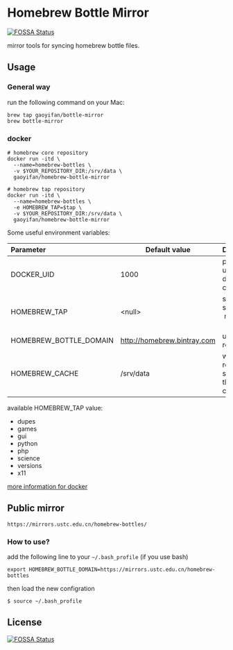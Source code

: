 # Homebrew Bottle Mirror
[![FOSSA Status](https://app.fossa.io/api/projects/git%2Bgithub.com%2Fgaoyifan%2Fhomebrew-bottle-mirror.svg?type=shield)](https://app.fossa.io/projects/git%2Bgithub.com%2Fgaoyifan%2Fhomebrew-bottle-mirror?ref=badge_shield)

mirror tools for syncing homebrew bottle files.

## Usage

### General way

run the following command on your Mac:

```shell
brew tap gaoyifan/bottle-mirror
brew bottle-mirror
```

### docker

```shell
# homebrew core repository
docker run -itd \
  --name=homebrew-bottles \
  -v $YOUR_REPOSITORY_DIR:/srv/data \
  gaoyifan/homebrew-bottle-mirror
```

```shell
# homebrew tap repository
docker run -itd \
  --name=homebrew-bottles \
  -e HOMEBREW_TAP=$tap \
  -v $YOUR_REPOSITORY_DIR:/srv/data \
  gaoyifan/homebrew-bottle-mirror
```

Some useful environment variables:

| Parameter              | Default value               | Description                              |
| :--------------------- | --------------------------- | ---------------------------------------- |
| DOCKER_UID             | 1000                        | program uid inside docker container      |
| HOMEBREW_TAP           | \<null\>                    | sync a specific tap  repository          |
| HOMEBREW_BOTTLE_DOMAIN | http://homebrew.bintray.com | upstream  repository                     |
| HOMEBREW_CACHE         | /srv/data                   | where the repository store inside the docker container |

available HOMEBREW_TAP value:
- dupes
- games
- gui
- python
- php
- science
- versions
- x11

[more information for docker](https://hub.docker.com/r/gaoyifan/homebrew-bottle-mirror/)

## Public mirror

```
https://mirrors.ustc.edu.cn/homebrew-bottles/
```

### How to use?

add the following line to your `~/.bash_profile` (if you use bash)

```shell
export HOMEBREW_BOTTLE_DOMAIN=https://mirrors.ustc.edu.cn/homebrew-bottles
```

then load the new configration

```shell
$ source ~/.bash_profile
```


## License
[![FOSSA Status](https://app.fossa.io/api/projects/git%2Bgithub.com%2Fgaoyifan%2Fhomebrew-bottle-mirror.svg?type=large)](https://app.fossa.io/projects/git%2Bgithub.com%2Fgaoyifan%2Fhomebrew-bottle-mirror?ref=badge_large)